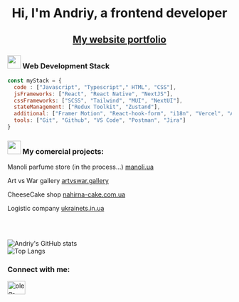 <h1 align="center">Hi, I'm Andriy, a frontend developer</h1>
<h2 align="center"><a href="https://andriynosov.com/" target="_blank" rel="noreferrer">My website portfolio</a></h2>


### <img src="https://emojis.slackmojis.com/emojis/images/1531849430/4246/blob-sunglasses.gif?1531849430" width="30"/> Web Development Stack

```javascript
const myStack = {
  code : ["Javascript", "Typescript"," HTML", "CSS"],
  jsFrameworks: ["React", "React Native", "NextJS"],
  cssFrameworks: ["SCSS", "Tailwind", "MUI", "NextUI"],
  stateManagement: ["Redux Toolkit", "Zustand"],
  additional: ["Framer Motion", "React-hook-form", "i18n", "Vercel", "AWS"],
  tools: ["Git", "Github", "VS Code", "Postman", "Jira"]
}
```

### <img src="https://media.giphy.com/media/WUlplcMpOCEmTGBtBW/giphy.gif" width="30"> My comercial projects:

Manoli parfume store (in the process...) [manoli.ua](https://manoli.ua)

Art vs War gallery [artvswar.gallery](https://artvswar.gallery/)

CheeseCake shop [nahirna-cake.com.ua](https://nahirna-cake.com.ua/)

Logistic company [ukrainets.in.ua](https://www.ukrainets.in.ua/)

<br />
<br />

![Andriy's GitHub stats](https://github-readme-stats.vercel.app/api?username=nosovandriy&show_icons=true&theme=transparent)
<br />
![Top Langs](https://github-readme-stats.vercel.app/api/top-langs/?username=nosovandriy&layout=compact)

<h3 align="left">Connect with me:</h3>
<p align="left">
<a href="https://www.linkedin.com/in/andriy-nosov/" target="blank"><img align="center" src="https://raw.githubusercontent.com/rahuldkjain/github-profile-readme-generator/master/src/images/icons/Social/linked-in-alt.svg" alt="oleg-vetrov-a580b5238" height="30" width="40" /></a>
</p>
